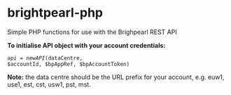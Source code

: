 # brightpearl-php
Simple PHP functions for use with the Brighpearl REST API


<strong>To initialise API object with your account credentials:</strong>

<code>$api = new API($dataCentre, $accountId, $bpAppRef, $bpAccountToken)</code>

<strong>Note:</strong> the data centre should be the URL prefix for your account, e.g. euw1, use1, est, cst, usw1, pst, mst.
